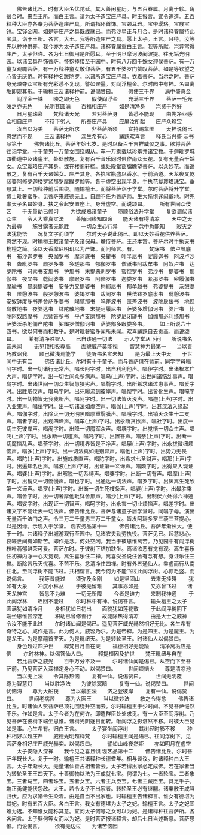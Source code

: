 <!-- { "loadSidebar": true } -->
　　佛告诸比丘。时有大臣名优陀延。其人善闲星历。与五百眷属。月离于轸。角宿合时。来至王所。而白王言。请为太子造宝庄严具。时王报言。宜令速造。五百释种大臣亦各奉为菩萨造庄严具。所谓指环首饰。宝颈耳珰。宝带璎珞。宝屐宝铃。宝铎金网。如是等庄严之具既成就已。而弗沙星正与月合。是时诸释眷属持此宝具。诣于王所。各言。大王。我等所造庄严之具。愿上太子。王言。且待。汝等先以种种供养。我今亦为太子造庄严具。诸释眷属重白王言。我等所献。岂异常得庄严。太子但许。各为七日御用是所愿耳。至于明旦摩诃波阇波提。往无垢光明园。以诸宝具严饰菩萨。怀抱捧接至于园中。时有八万四千婇女迎侯菩萨。有一万童女观瞻菩萨。有一万释种童女敬仰菩萨。有五千婆罗门赞叹菩萨。如是等钦望之心皆无厌倦。时有释种名跋陀罗。以诸所造宝庄严具。衣着菩萨。当尔之时。菩萨身光映夺众宝所有光彩悉不复现。譬如聚墨。对阎浮檀金。尔时园中有神。名曰离垢即现其形。于输檀王及诸释种前。说偈赞曰。
　　假使三千界　　满中盛真金
　　阎浮金一铢　　映之即无色
　　假使阎浮金　　充满三千界
　　菩萨一毛光　　映之亦无色
　　光明甚圆满　　百福相庄严
　　如是清净身　　岂资于外好
　　日月星珠彩　　梵释诸天光
　　若对菩萨身　　皆悉不能现
　　由先净业感　　众相自庄严
　　不待下劣人　　所奉庄严具
　　应屏汝所献　　庄严众珍宝
　　汝自以为美　　菩萨无所求
　　非菩萨所须　　宜持赐车匿
　　天神说偈已　　忽然而不现
　　王及诸释种　　深生希有心
　　踊跃欢喜言　　释氏当兴盛
示书品第十
　　佛告诸比丘。菩萨年始七岁。是时以备百千吉祥威仪之事。欲将菩萨往诣学堂。十千童男一万童女围绕翊从。车一万乘载以珍羞并诸宝物。于迦毗罗城四衢道中及诸廛里。处处散施。复有百千音乐同时俱作雨众天花。复有无量百千婇女。众宝璎珞庄严其身。或在楼阁轩槛。或处殿堂窗牖瞻望菩萨。以众妙花。而遥散之。复有百千天诸婇女。庄严其身。各执宝瓶盛以香水。于前洒道。天龙夜叉乾闼婆阿修罗迦楼罗紧那罗摩睺罗伽等。各于虚空出现半身。手执花鬘璎珞珠宝。垂悬其上。一切释种前后围绕。随输檀王。而将菩萨诣于学堂。尔时菩萨将升学堂。博士毗奢蜜多。见菩萨来威德无上。自顾不任为菩萨师。生大惭惧迷闷躃地。时兜率天子名曰妙身。扶之令起安置座上。身升虚空。而说颂曰。
　　所有世间众伎艺　　于无量劫已修习
　　为欲成熟诸童子　　随顺俗法升学堂
　　复欲调伏诸众生　　令入大乘真实法
　　善解因缘知四谛　　能灭诸有得清凉
　　天中之天为最尊　　施甘露者无能胜
　　一切众生心行异　　于一念中悉能知
　　寂灭之法犹能悟　　况复文字而须学
　　尔时天子说此偈已。即以天妙香花供养菩萨。忽然不现。时输檀王敕诸童子及诸保母。瞻侍菩萨。王还本宫。菩萨尔时手执天书栴檀之简。涂以天香摩尼明玑以为严饰。而问师言。有。
　　梵寐书　佉卢虱底书　布沙迦罗书　央伽罗书　摩诃底书　央瞿书　叶半尼书　娑履迦书　阿波卢沙书　沓毗罗书　罽罗多书　多瑳那书　郁伽罗书　僧祇书阿跋牟书　阿奴卢书　达罗陀书　可索书支那书　护那书　末提恶刹罗书　蜜怛罗书　弗沙书　提婆书　那伽书　夜叉书　乾闼婆书　摩睺罗书　阿修罗书　迦娄罗书　紧那罗书　密履伽书　摩瑜书　暴磨提婆书　安多力叉提婆书　拘耶尼书　郁单越书　弗婆提书　沃憩婆书　匿憩波书　般罗憩波书　婆竭罗书　跋阇罗书　戾佉钵罗底隶书　毗憩波书　安奴钵度多书差舍萨多婆书　竭腻那书　呜差波书　匿差波书　波陀戾佉书　地怛乌散地书　夜婆达书　钵陀散地书　末提诃履尼书　萨婆多增伽诃书　婆尸书　比陀阿奴路摩书　尼师答多书　乎卢支磨那书　陀罗尼闭瑳书　伽伽那必利绮那书　萨婆沃杀地儞产陀书　娑竭罗僧伽诃书　萨婆部多睺娄多书。
　　如上所说六十四书。欲以何书而相教乎。是时毗奢蜜多闻所未闻。欢喜踊跃自去贡高。而说颂曰。
　　希有清净胜智人　　已自该通一切法
　　示人学堂从下问　　所说书名昔未闻
　　无见顶相极尊高　　面貌威严莫能视
　　智慧神力最第一　　当以善巧教诏我
　　顾己微浅焉能学　　徒听书名实未知
　　是为最上天中天　　于世间中无有二
　　佛告诸比丘。尔时有十千童子。而与菩萨俱在师前。同学字母唱阿字时。出一切诸行无常声。唱长阿字时。出自利利他声。唱伊字时。出诸根本广大声。唱伊字时。出一切世间众多病声。唱乌(上声)字时。出世间诸恼乱事声。唱乌字时。出诸世间一切众生智慧狭劣声。唱翳字时。出所希求诸过患事声。唱爱字时。出胜威仪声。唱乌字时。出死曝流到彼岸声。唱懊字时。出皆化生声。唱唵字时。出一切物皆无我我所声。唱阿字时。出一切法皆灭没声。唱迦(上声)字时。出入业果声。唱佉字时。出一切诸法如虚空声。唱伽(上声)字时。出甚深法入缘起声。唱伽字时。出除灭一切无明黑暗厚重翳膜声。唱哦字时。出销灭众生十二支声。唱者字时。出观四谛声。唱车(上声)字时。出永断贪欲声。唱社字时。出度一切生死彼岸声。唱阇字时。出降一切魔军众声。唱壤字时。出觉悟一切众生声。唱吒(上声)字时。出永断一切道声。唱吒字时。出置答声。唱荼(上声)字时。出断一切魔恼乱声。唱荼字时。出一切境界皆是不净声。唱拏(上声)字时。出永拔微细烦恼声。唱多(上声)字时。出一切法真如无别异声。唱他(上声)字时。出势力无畏声。唱陀(上声)字时。出施戒质直声。唱陀字时。出希求七圣财声。唱那(上声)字时。出遍知名色声。唱波(上声)字时。出证第一义谛声。唱颇字时。出得果入现证声。唱婆(上声)字时。出解脱一切系缚声。唱婆字时。出断一切有声。唱摩(上声)字时。出销灭一切憍慢声。唱也字时。出通达一切法声。唱罗字时。出厌离生死欣第一义谛声。唱罗(上声)字时。出断一切生死枝条声。唱婆(上声)字时。出最胜乘声。唱舍字时。出一切奢摩他毗钵舍那声。唱沙(上声)字时。出制伏六处得六神通声。唱娑字时。出现证一切智声。唱呵字时。出永害一切业烦恼声。唱差字时。出诸文字不能诠表一切法声。佛告诸比丘。菩萨与诸童子居学堂时。同唱字母。演出无量百千法门之声。令三万二千童男三万二千童女。皆发阿耨多罗三藐三菩提心。以是因缘。示现入于学堂。
观农务品第十一
　　佛告诸比丘。菩萨年渐长大。便于一时。共诸释子出城游观行至园中。见诸农夫勤劳执役。菩萨见已。起慈悲心。哀嗟世间有如斯苦。即作是念。何处空闲。我当于彼思惟离苦。乃见园中有阎浮树枝叶蓊郁鲜荣可爱。菩萨尔时。于彼树下结加趺坐。离诸欲恶有觉有观。离生喜乐住初禅内净一心灭觉观。离生喜乐住二禅。离喜受圣说住舍有念有想。身证乐住三禅。断除苦乐灭忧喜。不苦不乐。念清净住四禅。时有外五通仙人。乘虚而行从南往北。至阎浮树不能飞过。共相谓言。我今何为不能飞过此阎浮树。心惊毛竖。而说偈言。
　　我等昔能过　　须弥及金刚
　　如是坚固山　　去来无挂碍
　　犹如有大象　　冲度小林丛
　　于彼无留难　　其事亦如是
　　又亦曾飞过　　诸天龙神宫
　　皆悉不为难　　一切无所障
　　今者是谁力　　来制我神通
　　于此阎浮林　　迟回不能过
　　尔时林中有神。说偈答言。
　　输头檀王之太子　　圆满犹如清净月
　　身相犹如日初出　　面貌犹如莲花敷
　　于此阎浮树阴下　　端坐思惟甚深定
　　积劫已曾修善行　　故能除热得清凉
　　由是大士之威神　　令汝不能于此过
　　尔时诸仙闻是偈已。遥见菩萨威光赫然相好无比。各生希有奇特之心。咸作是言。此为何人。威容乃尔。为是帝释。为是四王。为是魔王。为是龙王。为是摩醯首罗天。为是毗纽天。为是转轮圣王。时诸仙人以偈赞曰。
　　身色超过四护世　　释梵日月自在天
　　福德相好无能踰　　清净离垢应是佛
　　尔时林神。以偈答仙人曰。
　　释提桓因及护世　　梵王毗纽与自在
　　若比菩萨之威光　　百千万分不及一
　　尔时诸仙闻是偈已。从空而下至菩萨前。乃见菩萨入深禅定身心不动。以偈赞曰。
　　世间烦恼火　　尊是清凉池
　　当以无上法　　令其除热恼
　　复有一仙。说偈赞曰。
　　世间无明覆　　尊为智慧灯
　　当以胜净法　　为彼除冥暗
　　复有一仙。说偈赞曰。
　　世间忧恼海　　尊为大船筏
　　当以最胜法　　济之登彼岸
　　复有一仙。说偈赞曰。
　　世间老病苦　　尊为大医王
　　当以微妙法　　救之令得愈
　　佛告诸比丘。时诸仙人赞菩萨已顶礼围绕升空而去。尔时输檀王于少时间。不见菩萨悒然不乐。作如是言。太子今者为在何许。即遣群臣处处求觅。有一大臣至阎浮树。乃见菩萨在彼树下端坐思惟。诸树光阴逐日而转。唯阎浮之影湛然不移。时彼大臣见如是事。心生希有。归白王言。
　　太子宴坐阎浮树　　其树经时影不移
　　种种相好以超庄严　　威德光明超释梵
　　尔时输檀王闻是语已。往阎浮树下。见菩萨身相好庄严威光赫奕。以偈叹曰。
　　譬如山峰夜然炬　　亦如明月在虚空
　　太子安隐入深禅　　我今见之喜且惧
现艺品第十二
　　佛告诸比丘。尔时菩萨年既长大。复于一时。输檀王共诸释种长德耆年。相与谈议。时诸释种白大王言。太子年渐长大。无量诸仙善占相者皆云。太子若得出家必定成佛。若在家者当为转轮圣王王四天下。十善御物以法为王成就七宝。何谓为七。一者轮宝。二者象宝。三者马宝。四者珠宝。五者女宝。六者主兵臣宝。七者主藏臣宝。具足千子。端正勇健能伏怨敌。大王。若令太子不出家者。转轮圣王必有继嗣。诸粟散王咸当归伏。应为求婚令生染着。由是自当不出家也。时输檀王告诸释言。谁女有德堪为其妃。时有五百大臣。各白王言。我女有德堪为太子之妃。输檀王言。太子之妃固难为选。不知谁女能称其意。宜问太子何等之女可以为妃。是诸释种往菩萨所。各各问言。太子娶何等女而以为妃。是时菩萨报诸释言。却后七日当述斯意。菩萨思惟。而说偈言。
　　欲有无边过　　为诸苦恼因
